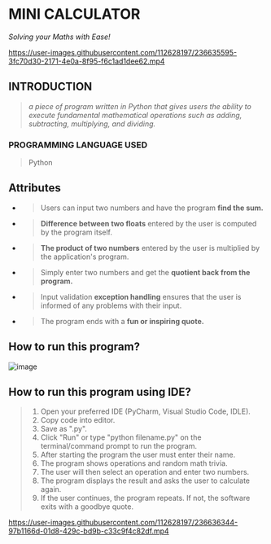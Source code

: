 # **MINI CALCULATOR**
_Solving your Maths with Ease!_

https://user-images.githubusercontent.com/112628197/236635595-3fc70d30-2171-4e0a-8f95-f6c1ad1dee62.mp4

## **INTRODUCTION**
> _a piece of program written in Python that gives users the ability to execute fundamental mathematical operations such as adding, subtracting, multiplying, and dividing._ 

### **PROGRAMMING LANGUAGE USED**
> Python

## **Attributes**
- > Users can input two numbers and have the program **find the sum.**
- > **Difference between two floats** entered by the user is computed by the program itself.
- > **The product of two numbers** entered by the user is multiplied by the application's program.
- > Simply enter two numbers and get the **quotient back from the program.**
- > Input validation **exception handling** ensures that the user is informed of any problems with their input.
- > The program ends with a **fun or inspiring quote.**

## **How to run this program?**
![image](https://user-images.githubusercontent.com/112628197/236636130-615443a6-f2c8-4e6d-a3e2-f485705edc22.png)

## **How to run this program using IDE?**
> 1. Open your preferred IDE (PyCharm, Visual Studio Code, IDLE).
> 2. Copy code into editor.
> 3. Save as ".py".
> 4. Click "Run" or type "python filename.py" on the terminal/command prompt to run the program.
> 5. After starting the program the user must enter their name.
> 6. The program shows operations and random math trivia.
> 7. The user will then select an operation and enter two numbers.
> 8. The program displays the result and asks the user to calculate again.
> 9. If the user continues, the program repeats. If not, the software exits with a goodbye quote.

https://user-images.githubusercontent.com/112628197/236636344-97b1166d-01d8-429c-bd9b-c33c9f4c82df.mp4


